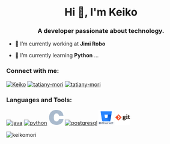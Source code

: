 <h1 align="center">Hi 👋, I'm Keiko</h1>
<h3 align="center">A developer passionate about technology.</h3>

- 🔭 I’m currently working at **Jimi Robo**

- 🌱 I’m currently learning **Python** ...

<h3 align="left">Connect with me:</h3>
<p align="left">
<a href="https://twitter.com/WatashiWaKeiko" target="blank"><img align="center" src="https://cdn.jsdelivr.net/npm/simple-icons@3.0.1/icons/twitter.svg" alt="Keiko" height="30" width="40" /></a>
<a href="https://linkedin.com/in/tatianymori" target="blank"><img align="center" src="https://cdn.jsdelivr.net/npm/simple-icons@3.0.1/icons/linkedin.svg" alt="tatiany-mori" height="30" width="40" /></a>
<a href="https://facebook.com/tatianymori" target="blank"><img align="center" src="https://cdn.jsdelivr.net/npm/simple-icons@3.0.1/icons/facebook.svg" alt="tatiany-mori" height="30" width="40" /></a>  
</p>

<h3 align="left">Languages and Tools:</h3>
<p align="left"> 
  <a href="https://www.java.com" target="_blank"><img src="https://devicons.github.io/devicon/devicon.git/icons/java/java-original-wordmark.svg" alt="java" width="40" height="40"/></a> 
  <a href="https://www.python.org" target="_blank"><img src="https://devicons.github.io/devicon/devicon.git/icons/python/python-original.svg" alt="python" width="40" height="40"/></a> 
  <a href="https://https://www.cprogramming.com/" target="_blank"><img src="https://github.com/devicons/devicon/blob/master/icons/c/c-original.svg" alt="c" width="40" height="40"/></a>
  <a href="https://www.postgresql.org" target="_blank"><img src="https://devicons.github.io/devicon/devicon.git/icons/postgresql/postgresql-original-wordmark.svg" alt="postgresql" width="40" height="40"/></a> 
  <a href="https://bitbucket.org/" target="_blank"><img src="https://github.com/devicons/devicon/blob/master/icons/bitbucket/bitbucket-original-wordmark.svg" alt="bitbucket" width="40" height="40"/></a> 
  <a href="https://git-scm.com/" target="_blank"><img src="https://github.com/devicons/devicon/blob/master/icons/git/git-original-wordmark.svg" alt="git" width="40" height="40"/></a>
</p>


<p><img align="center" src="https://github-readme-stats.vercel.app/api/top-langs?username=keikomori&show_icons=true&locale=en&layout=compact" alt="keikomori" /></p>


<!--
**keikomori/keikomori** is a ✨ _special_ ✨ repository because its `README.md` (this file) appears on your GitHub profile.

Here are some ideas to get you started:

- 🔭 I’m currently working at Jimi Robo
- 🌱 I’m currently learning ...
- 👯 I’m looking to collaborate on ...
- 🤔 I’m looking for help with ...
- 💬 Ask me about ...
- 📫 How to reach me: ...
- 😄 Pronouns: ...
- ⚡ Fun fact: ...
-->

